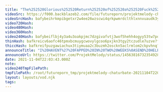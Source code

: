 ```yaml
---
title: "The%252520Glorious%252520Return%252520of%252520a%252520Fuck%252520Machine"
videoSrc: https://f000.backblazeb2.com/file/futureporn/projektmelody-chaturbate-2021-11-04.mp4
videoSrcHash: bafybeihrkmpibgetxr2w4ee26wzscwi4qrkpwmrdclthlxnnvuaudk3yki?filename=projektmelody-chaturbate-2021-11-04.mp4
video720Hash: 
video480Hash: 
video360Hash: 
video240Hash: bafybeiflbj4y3a4u3oakpjmc7dzgivafvtj3wof5hehh4ogyy53tw7pdla?filename=projektmelody-chaturbate-20211104T220300Z-240p.mp4
thinHash: bafkreicv6aofc46tpmxbcmuygcwovylgcoo6pxjkn3tgy2tczudle7uzve?filename=20211104T220300Z_thin.jpg
thiccHash: bafkreifpuzgawiachux3tiymuaa2c3buzmh2osckn5aclrmlom2ckpvhnq?filename=20211104T220300Z_thicc.jpg
announceTitle: "I%20HAVENT%27%20FAPPED%20IN%20TWO%20WEEKS%0ASEND%20HELP"
announceUrl: https://twitter.com/ProjektMelody/status/1456381673235492878
date: 2021-11-04T22:03:43.000Z
note: 
video240TmpFilePath: 
tmpFilePath: /root/futureporn_tmp/projektmelody-chaturbate-20211104T220300Z.mp4
layout: layouts/vod.njk
tags:
---
```

